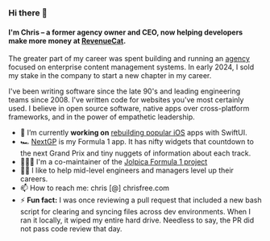### Hi there 👋
#### I'm Chris – a former agency owner and CEO, now helping developers make more money at [RevenueCat]([url](https://github.com/RevenueCat/)).

The greater part of my career was spent building and running an [agency](https://chromatichq.com) focused on enterprise content management systems. In early 2024, I sold my stake in the company to start a new chapter in my career. 

I've been writing software since the late 90's and leading engineering teams since 2008. I've written code for websites you've most certainly used. I believe in open source software, native apps over cross-platform frameworks, and in the power of empathetic leadership.

- 🧱 I’m currently **working on** [rebuilding popular iOS](https://github.com/chrisfree/flightySwiftUI) apps with SwiftUI.
- 🏎️ [NextGP](https://apps.apple.com/us/app/nextgp/id1638726743) is my Formula 1 app. It has nifty widgets that countdown to the next Grand Prix and tiny nuggets of information about each track.
- 👨🏻‍💻 I'm a co-maintainer of the [Jolpica Formula 1 project]([url](https://github.com/jolpica/jolpica-f1))
- 👨‍🎓 I like to help mid-level engineers and managers level up their careers.
- 📫 How to reach me: chris [@] chrisfree.com
- ⚡ **Fun fact:** I was once reviewing a pull request that included a new bash script for clearing and syncing files across dev environments. When I ran it locally, it wiped my entire hard drive. Needless to say, the PR did not pass code review that day.
